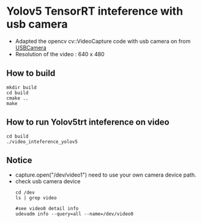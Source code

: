 
# Yolov5 TensorRT inteference with usb camera
- Adapted the opencv cv::VideoCapture code with usb camera on from [USBCamera](https://github.com/lxuejiao/USBCamera)
- Resolution of the video : 640 x 480

## How to build
```shell
mkdir build
cd build 
cmake ..
make
```

## How to run Yolov5trt inteference on video
```shell
cd build 
./video_inteference_yolov5
```

## Notice
- capture.open("/dev/video1") need to use your own camera device path.
- check usb camera device
    ```shell
    cd /dev
    ls | grep video

    #see video0 detail info
    udevadm info --query=all --name=/dev/video0
    ```